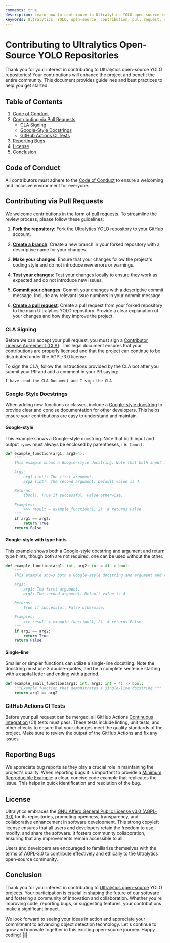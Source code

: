 ```yaml
---
comments: true
description: Learn how to contribute to Ultralytics YOLO open-source repositories. Follow guidelines for pull requests, code of conduct, and bug reporting.
keywords: Ultralytics, YOLO, open-source, contribution, pull request, code of conduct, bug reporting, GitHub, CLA, Google-style docstrings
---
```


# Contributing to Ultralytics Open-Source YOLO Repositories

Thank you for your interest in contributing to Ultralytics open-source YOLO repositories! Your contributions will enhance the project and benefit the entire community. This document provides guidelines and best practices to help you get started.

## Table of Contents

1. [Code of Conduct](#code-of-conduct)
2. [Contributing via Pull Requests](#contributing-via-pull-requests)
   - [CLA Signing](#cla-signing)
   - [Google-Style Docstrings](#google-style-docstrings)
   - [GitHub Actions CI Tests](#github-actions-ci-tests)
3. [Reporting Bugs](#reporting-bugs)
4. [License](#license)
5. [Conclusion](#conclusion)

## Code of Conduct

All contributors must adhere to the [Code of Conduct](code_of_conduct.md) to ensure a welcoming and inclusive environment for everyone.

## Contributing via Pull Requests

We welcome contributions in the form of pull requests. To streamline the review process, please follow these guidelines:

1. **[Fork the repository](https://docs.github.com/en/pull-requests/collaborating-with-pull-requests/working-with-forks/fork-a-repo)**: Fork the Ultralytics YOLO repository to your GitHub account.

2. **[Create a branch](https://docs.github.com/en/desktop/making-changes-in-a-branch/managing-branches-in-github-desktop)**: Create a new branch in your forked repository with a descriptive name for your changes.

3. **Make your changes**: Ensure that your changes follow the project's coding style and do not introduce new errors or warnings.

4. **[Test your changes](https://github.com/ultralytics/ultralytics/tree/main/tests)**: Test your changes locally to ensure they work as expected and do not introduce new issues.

5. **[Commit your changes](https://docs.github.com/en/desktop/making-changes-in-a-branch/committing-and-reviewing-changes-to-your-project-in-github-desktop)**: Commit your changes with a descriptive commit message. Include any relevant issue numbers in your commit message.

6. **[Create a pull request](https://docs.github.com/en/pull-requests/collaborating-with-pull-requests/proposing-changes-to-your-work-with-pull-requests/creating-a-pull-request)**: Create a pull request from your forked repository to the main Ultralytics YOLO repository. Provide a clear explanation of your changes and how they improve the project.

### CLA Signing

Before we can accept your pull request, you must sign a [Contributor License Agreement (CLA)](CLA.md). This legal document ensures that your contributions are properly licensed and that the project can continue to be distributed under the AGPL-3.0 license.

To sign the CLA, follow the instructions provided by the CLA bot after you submit your PR and add a comment in your PR saying:

```
I have read the CLA Document and I sign the CLA
```

### Google-Style Docstrings

When adding new functions or classes, include a [Google-style docstring](https://google.github.io/styleguide/pyguide.html) to provide clear and concise documentation for other developers. This helps ensure your contributions are easy to understand and maintain.

#### Google-style

This example shows a Google-style docstring. Note that both input and output `types` must always be enclosed by parentheses, i.e. `(bool)`.

```python
def example_function(arg1, arg2=4):
    """
    This example shows a Google-style docstring. Note that both input and output `types` must always be enclosed by parentheses, i.e., `(bool)`.

    Args:
        arg1 (int): The first argument.
        arg2 (int): The second argument. Default value is 4.

    Returns:
        (bool): True if successful, False otherwise.

    Examples:
        >>> result = example_function(1, 2)  # returns False
    """
    if arg1 == arg2:
        return True
    return False
```

#### Google-style with type hints

This example shows both a Google-style docstring and argument and return type hints, though both are not required, one can be used without the other.

```python
def example_function(arg1: int, arg2: int = 4) -> bool:
    """
    This example shows both a Google-style docstring and argument and return type hints, though both are not required; one can be used without the other.

    Args:
        arg1: The first argument.
        arg2: The second argument. Default value is 4.

    Returns:
        True if successful, False otherwise.

    Examples:
        >>> result = example_function(1, 2)  # returns False
    """
    if arg1 == arg2:
        return True
    return False
```

#### Single-line

Smaller or simpler functions can utilize a single-line docstring. Note the docstring must use 3 double-quotes, and be a complete sentence starting with a capital letter and ending with a period.

```python
def example_small_function(arg1: int, arg2: int = 4) -> bool:
    """Example function that demonstrates a single-line docstring."""
    return arg1 == arg2
```

### GitHub Actions CI Tests

Before your pull request can be merged, all GitHub Actions [Continuous Integration](https://docs.ultralytics.com/help/CI/) (CI) tests must pass. These tests include linting, unit tests, and other checks to ensure that your changes meet the quality standards of the project. Make sure to review the output of the GitHub Actions and fix any issues

## Reporting Bugs

We appreciate bug reports as they play a crucial role in maintaining the project's quality. When reporting bugs it is important to provide a [Minimum Reproducible Example](https://docs.ultralytics.com/help/minimum_reproducible_example/): a clear, concise code example that replicates the issue. This helps in quick identification and resolution of the bug.

## License

Ultralytics embraces the [GNU Affero General Public License v3.0 (AGPL-3.0)](https://github.com/ultralytics/ultralytics/blob/main/LICENSE) for its repositories, promoting openness, transparency, and collaborative enhancement in software development. This strong copyleft license ensures that all users and developers retain the freedom to use, modify, and share the software. It fosters community collaboration, ensuring that any improvements remain accessible to all.

Users and developers are encouraged to familiarize themselves with the terms of AGPL-3.0 to contribute effectively and ethically to the Ultralytics open-source community.

## Conclusion

Thank you for your interest in contributing to [Ultralytics open-source](https://github.com/ultralytics) YOLO projects. Your participation is crucial in shaping the future of our software and fostering a community of innovation and collaboration. Whether you're improving code, reporting bugs, or suggesting features, your contributions make a significant impact.

We look forward to seeing your ideas in action and appreciate your commitment to advancing object detection technology. Let's continue to grow and innovate together in this exciting open-source journey. Happy coding! 🚀🌟
